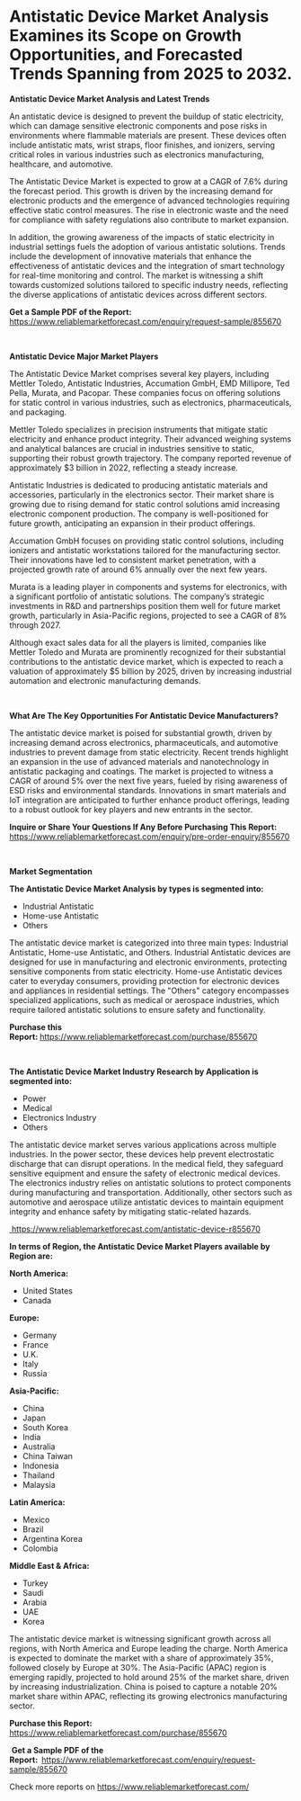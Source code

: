 <p><h1>Antistatic Device Market Analysis Examines its Scope on Growth Opportunities, and Forecasted Trends Spanning from 2025 to 2032.</h1></p><p><strong>Antistatic Device Market Analysis and Latest Trends</strong></p>
<p><p>An antistatic device is designed to prevent the buildup of static electricity, which can damage sensitive electronic components and pose risks in environments where flammable materials are present. These devices often include antistatic mats, wrist straps, floor finishes, and ionizers, serving critical roles in various industries such as electronics manufacturing, healthcare, and automotive.</p><p>The Antistatic Device Market is expected to grow at a CAGR of 7.6% during the forecast period. This growth is driven by the increasing demand for electronic products and the emergence of advanced technologies requiring effective static control measures. The rise in electronic waste and the need for compliance with safety regulations also contribute to market expansion. </p><p>In addition, the growing awareness of the impacts of static electricity in industrial settings fuels the adoption of various antistatic solutions. Trends include the development of innovative materials that enhance the effectiveness of antistatic devices and the integration of smart technology for real-time monitoring and control. The market is witnessing a shift towards customized solutions tailored to specific industry needs, reflecting the diverse applications of antistatic devices across different sectors.</p></p>
<p><strong>Get a Sample PDF of the Report:&nbsp;</strong> <a href="https://www.reliablemarketforecast.com/enquiry/request-sample/855670?utm_campaign=2274&utm_medium=2&utm_source=Github&utm_content=ia&utm_term=17022025&utm_id=antistatic-device">https://www.reliablemarketforecast.com/enquiry/request-sample/855670</a></p>
<p>&nbsp;</p>
<p><strong>Antistatic Device Major Market Players</strong></p>
<p><p>The Antistatic Device Market comprises several key players, including Mettler Toledo, Antistatic Industries, Accumation GmbH, EMD Millipore, Ted Pella, Murata, and Pacopar. These companies focus on offering solutions for static control in various industries, such as electronics, pharmaceuticals, and packaging.</p><p>Mettler Toledo specializes in precision instruments that mitigate static electricity and enhance product integrity. Their advanced weighing systems and analytical balances are crucial in industries sensitive to static, supporting their robust growth trajectory. The company reported revenue of approximately $3 billion in 2022, reflecting a steady increase.</p><p>Antistatic Industries is dedicated to producing antistatic materials and accessories, particularly in the electronics sector. Their market share is growing due to rising demand for static control solutions amid increasing electronic component production. The company is well-positioned for future growth, anticipating an expansion in their product offerings.</p><p>Accumation GmbH focuses on providing static control solutions, including ionizers and antistatic workstations tailored for the manufacturing sector. Their innovations have led to consistent market penetration, with a projected growth rate of around 6% annually over the next few years.</p><p>Murata is a leading player in components and systems for electronics, with a significant portfolio of antistatic solutions. The company’s strategic investments in R&D and partnerships position them well for future market growth, particularly in Asia-Pacific regions, projected to see a CAGR of 8% through 2027.</p><p>Although exact sales data for all the players is limited, companies like Mettler Toledo and Murata are prominently recognized for their substantial contributions to the antistatic device market, which is expected to reach a valuation of approximately $5 billion by 2025, driven by increasing industrial automation and electronic manufacturing demands.</p></p>
<p>&nbsp;</p>
<p><strong>What Are The Key Opportunities For Antistatic Device Manufacturers?</strong></p>
<p><p>The antistatic device market is poised for substantial growth, driven by increasing demand across electronics, pharmaceuticals, and automotive industries to prevent damage from static electricity. Recent trends highlight an expansion in the use of advanced materials and nanotechnology in antistatic packaging and coatings. The market is projected to witness a CAGR of around 5% over the next five years, fueled by rising awareness of ESD risks and environmental standards. Innovations in smart materials and IoT integration are anticipated to further enhance product offerings, leading to a robust outlook for key players and new entrants in the sector.</p></p>
<p><strong>Inquire or Share Your Questions If Any Before Purchasing This Report:</strong> <a href="https://www.reliablemarketforecast.com/enquiry/pre-order-enquiry/855670?utm_campaign=2274&utm_medium=2&utm_source=Github&utm_content=ia&utm_term=17022025&utm_id=antistatic-device">https://www.reliablemarketforecast.com/enquiry/pre-order-enquiry/855670</a></p>
<p>&nbsp;</p>
<p><strong>Market Segmentation</strong></p>
<p><strong>The Antistatic Device Market Analysis by types is segmented into:</strong></p>
<p><ul><li>Industrial Antistatic</li><li>Home-use Antistatic</li><li>Others</li></ul></p>
<p><p>The antistatic device market is categorized into three main types: Industrial Antistatic, Home-use Antistatic, and Others. Industrial Antistatic devices are designed for use in manufacturing and electronic environments, protecting sensitive components from static electricity. Home-use Antistatic devices cater to everyday consumers, providing protection for electronic devices and appliances in residential settings. The "Others" category encompasses specialized applications, such as medical or aerospace industries, which require tailored antistatic solutions to ensure safety and functionality.</p></p>
<p><strong>Purchase this Report:&nbsp;</strong><a href="https://www.reliablemarketforecast.com/purchase/855670?utm_campaign=2274&utm_medium=2&utm_source=Github&utm_content=ia&utm_term=17022025&utm_id=antistatic-device">https://www.reliablemarketforecast.com/purchase/855670</a></p>
<p>&nbsp;</p>
<p><strong>The Antistatic Device Market Industry Research by Application is segmented into:</strong></p>
<p><ul><li>Power</li><li>Medical</li><li>Electronics Industry</li><li>Others</li></ul></p>
<p><p>The antistatic device market serves various applications across multiple industries. In the power sector, these devices help prevent electrostatic discharge that can disrupt operations. In the medical field, they safeguard sensitive equipment and ensure the safety of electronic medical devices. The electronics industry relies on antistatic solutions to protect components during manufacturing and transportation. Additionally, other sectors such as automotive and aerospace utilize antistatic devices to maintain equipment integrity and enhance safety by mitigating static-related hazards.</p></p>
<p><a href="https://www.reliablemarketforecast.com/antistatic-device-r855670?utm_campaign=2274&utm_medium=2&utm_source=Github&utm_content=ia&utm_term=17022025&utm_id=antistatic-device">&nbsp;https://www.reliablemarketforecast.com/antistatic-device-r855670</a></p>
<p><strong>In terms of Region, the Antistatic Device Market Players available by Region are:</strong></p>
<p>
    <p> <strong> North America: </strong>
        <ul>
            <li>United States</li>
            <li>Canada</li>
        </ul>
        </p> 
    <p> <strong> Europe: </strong>
        <ul>
            <li>Germany</li>
            <li>France</li>
            <li>U.K.</li>
            <li>Italy</li>
            <li>Russia</li>
        </ul>
        </p> 
    <p> <strong> Asia-Pacific: </strong>
        <ul>
            <li>China</li>
            <li>Japan</li>
            <li>South Korea</li>
            <li>India</li>
            <li>Australia</li>
            <li>China Taiwan</li>
            <li>Indonesia</li>
            <li>Thailand</li>
            <li>Malaysia</li>
        </ul>
        </p> 
    <p> <strong> Latin America: </strong>
        <ul>
            <li>Mexico</li>
            <li>Brazil</li>
            <li>Argentina Korea</li>
            <li>Colombia</li>
        </ul>
        </p> 
    <p> <strong> Middle East & Africa: </strong>
        <ul>
            <li>Turkey</li>
            <li>Saudi</li>
            <li>Arabia</li>
            <li>UAE</li>
            <li>Korea</li>
        </ul>
    </p>
    </p>
<p><p>The antistatic device market is witnessing significant growth across all regions, with North America and Europe leading the charge. North America is expected to dominate the market with a share of approximately 35%, followed closely by Europe at 30%. The Asia-Pacific (APAC) region is emerging rapidly, projected to hold around 25% of the market share, driven by increasing industrialization. China is poised to capture a notable 20% market share within APAC, reflecting its growing electronics manufacturing sector.</p></p>
<p><strong>Purchase this Report: </strong><a href="https://www.reliablemarketforecast.com/purchase/855670?utm_campaign=2274&utm_medium=2&utm_source=Github&utm_content=ia&utm_term=17022025&utm_id=antistatic-device">https://www.reliablemarketforecast.com/purchase/855670</a></p>
<p>&nbsp;<strong>Get a Sample PDF of the Report:&nbsp;&nbsp;</strong><a href="https://www.reliablemarketforecast.com/enquiry/request-sample/855670?utm_campaign=2274&utm_medium=2&utm_source=Github&utm_content=ia&utm_term=17022025&utm_id=antistatic-device">https://www.reliablemarketforecast.com/enquiry/request-sample/855670</a></p>
<p><strong></strong></p>
<p>Check more reports on <a href="https://www.reliablemarketforecast.com/?utm_campaign=2274&utm_medium=2&utm_source=Github&utm_content=ia&utm_term=17022025&utm_id=antistatic-device">https://www.reliablemarketforecast.com/</a></p>